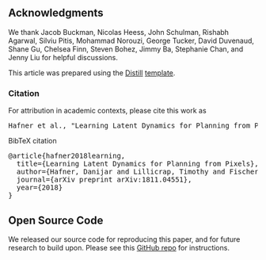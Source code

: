 ## Acknowledgments

We thank Jacob Buckman, Nicolas Heess, John Schulman, Rishabh Agarwal, Silviu Pitis, Mohammad Norouzi, George Tucker, David Duvenaud, Shane Gu, Chelsea Finn, Steven Bohez, Jimmy Ba, Stephanie Chan, and Jenny Liu for helpful discussions.

This article was prepared using the [Distill](https://distill.pub) [template](https://github.com/distillpub/template).

<h3 id="citation">Citation</h3>

For attribution in academic contexts, please cite this work as

<pre class="citation short">Hafner et al., "Learning Latent Dynamics for Planning from Pixels", 2018.</pre>

BibTeX citation

<pre class="citation long">@article{hafner2018learning,
  title={Learning Latent Dynamics for Planning from Pixels},
  author={Hafner, Danijar and Lillicrap, Timothy and Fischer, Ian and Villegas, Ruben and Ha, David and Lee, Honglak and Davidson, James},
  journal={arXiv preprint arXiv:1811.04551},
  year={2018}
}</pre>

## Open Source Code

We released our source code for reproducing this paper, and for future research to build upon. Please see this [GitHub repo](https://github.com/google-research/planet) for instructions.
